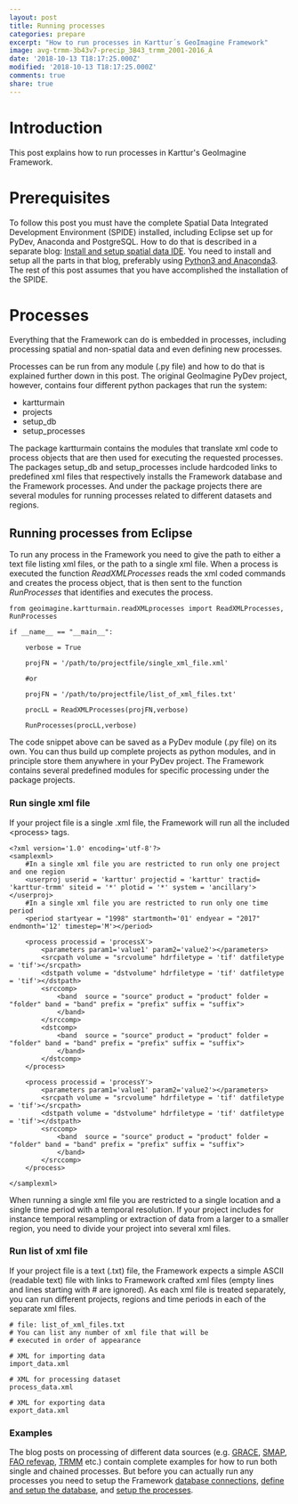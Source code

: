 ```yaml
---
layout: post
title: Running processes
categories: prepare
excerpt: "How to run processes in Karttur´s GeoImagine Framework"
image: avg-trmm-3b43v7-precip_3B43_trmm_2001-2016_A
date: '2018-10-13 T18:17:25.000Z'
modified: '2018-10-13 T18:17:25.000Z'
comments: true
share: true
---
```


# Introduction

This post explains how to run processes in Karttur's GeoImagine Framework.

# Prerequisites

To follow this post you must have the complete Spatial Data Integrated Development Environment (SPIDE) installed, including <span class='app'>Eclipse</span> set up for PyDev, <span class='app'>Anaconda</span> and <span class='app'>PostgreSQL</span>. How to do that is described in a separate blog: [Install and setup spatial data IDE](https://karttur.github.io/setup-ide/). You need to install and setup all the parts in that blog, preferably using [Python3 and Anaconda3](https://karttur.github.io/setup-ide/blog/python3-upgrade/). The rest of this post assumes that you have accomplished the installation of the SPIDE.

# Processes

Everything that the Framework can do is embedded in processes, including processing spatial and non-spatial data and even defining new processes.

Processes can be run from any module (<span class='file'>.py</span> file) and how to do that is explained further down in this post. The original GeoImagine PyDev project, however, contains four different python packages that run the system:

- kartturmain
- projects
- setup_db
- setup_processes

The package <span class='package'>kartturmain</span> contains the modules that translate xml code to process objects that are then used for executing the requested processes. The packages <span class='package'>setup_db</span> and <span class='package'>setup_processes</span> include hardcoded links to predefined xml files that respectively installs the Framework database and the Framework processes. And under the package  <span class='package'>projects</span> there are several modules for running processes related to different datasets and regions.

## Running processes from Eclipse

To run any process in the Framework you need to give the path to either a text file listing xml files, or the path to a single xml file. When a process is executed the function *ReadXMLProcesses* reads the xml coded commands and creates the process object, that is then sent to the function *RunProcesses* that identifies and executes the process.

```
from geoimagine.kartturmain.readXMLprocesses import ReadXMLProcesses, RunProcesses

if __name__ == "__main__":

    verbose = True

    projFN = '/path/to/projectfile/single_xml_file.xml'

    #or

    projFN = '/path/to/projectfile/list_of_xml_files.txt'

    procLL = ReadXMLProcesses(projFN,verbose)

    RunProcesses(procLL,verbose)
```

The code snippet above can be saved as a PyDev module (<span class='file'>.py</span> file) on its own. You can thus build up complete projects as python modules, and in principle store them anywhere in your PyDev project. The Framework contains several predefined modules for specific processing under the package <span class='package'>projects</span>.

### Run single xml file

If your project file is a single <span class='file'>.xml</span> file, the Framework will run all the included \<process\> tags.

```
<?xml version='1.0' encoding='utf-8'?>
<samplexml>
	#In a single xml file you are restricted to run only one project and one region
	<userproj userid = 'karttur' projectid = 'karttur' tractid= 'karttur-trmm' siteid = '*' plotid = '*' system = 'ancillary'></userproj>
	#In a single xml file you are restricted to run only one time period
	<period startyear = "1998" startmonth='01' endyear = "2017" endmonth='12' timestep='M'></period>

	<process processid = 'processX'>
		<parameters param1='value1' param2='value2'></parameters>
		<srcpath volume = "srcvolume" hdrfiletype = 'tif' datfiletype = 'tif'></srcpath>
		<dstpath volume = "dstvolume" hdrfiletype = 'tif' datfiletype = 'tif'></dstpath>
		<srccomp>
			<band  source = "source" product = "product" folder = "folder" band = "band" prefix = "prefix" suffix = "suffix">
			</band>
		</srccomp>
		<dstcomp>
			<band  source = "source" product = "product" folder = "folder" band = "band" prefix = "prefix" suffix = "suffix">
			</band>
		</dstcomp>
	</process>

	<process processid = 'processY'>
		<parameters param1='value1' param2='value2'></parameters>
		<srcpath volume = "srcvolume" hdrfiletype = 'tif' datfiletype = 'tif'></srcpath>
		<dstpath volume = "dstvolume" hdrfiletype = 'tif' datfiletype = 'tif'></dstpath>
		<srccomp>
			<band  source = "source" product = "product" folder = "folder" band = "band" prefix = "prefix" suffix = "suffix">
			</band>
		</srccomp>
	</process>

</samplexml>
```

When running a single xml file you are restricted to a single location and a single time period with a temporal resolution. If your project includes for instance temporal resampling or extraction of data from a larger to a smaller region, you need to divide your project into several xml files.

### Run list of xml file

If your project file is a text (<span class='file'>.txt</span>) file, the Framework expects a simple ASCII (readable text) file with links to Framework crafted xml files (empty lines and lines starting with # are ignored). As each xml file is treated separately, you can run different projects, regions and time periods in each of the separate xml files.

```
# file: list_of_xml_files.txt
# You can list any number of xml file that will be
# executed in order of appearance

# XML for importing data
import_data.xml

# XML for processing dataset
process_data.xml

# XML for exporting data
export_data.xml
```

### Examples

The blog posts on processing of different data sources (e.g. [GRACE](../../blog/blog-GRACE/), [SMAP](../../blog/blog-SMAP), [FAO refevap](../../blog/blog-FAO-refevap), [TRMM](../../blog/blog-TRMM) etc.) contain complete examples for how to run both single and chained processes. But before you can actually run any processes you need to setup the Framework [database connections](../setup-dblink/), [define and setup the database](../setup-db/), and [setup the processes](../setup-processes/).
